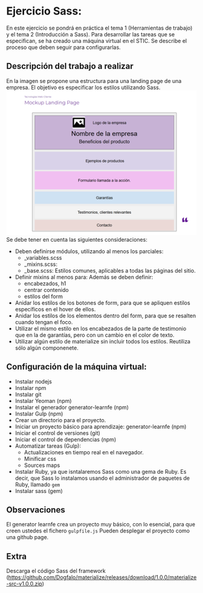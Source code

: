 # Ejercicio Sass:
En este ejercicio se pondrá en práctica el tema 1 (Herramientas de trabajo) y el tema 2 (Introducción a Sass). Para desarrollar las tareas que se especifican, se ha creado una máquina virtual en el STIC. Se describe el proceso que deben seguir para configurarlas.
## Descripción del trabajo a realizar
En la imagen se propone una estructura para una landing page de una empresa. El objetivo es especificar los estilos utilizando Sass.
![Mockup ejercicio](Ejercicio_IntroSass.png)
Se debe tener en cuenta las siguientes consideraciones:
- Deben definirse módulos, utilizando al menos los parciales:
    - _variables.scss
    - _mixins.scss: 
    - _base.scss: Estilos comunes, aplicables a todas las páginas del sitio.
- Definir mixins al menos para: Además se deben definir:
    - encabezados, h1
    - centrar contenido
    - estilos del form
- Anidar los estilos de los botones de form, para que se apliquen estilos específicos en el hover de ellos.
- Anidar los estilos de los elementos dentro del form, para que se resalten cuando tengan el foco.
- Utilizar el mismo estilo en los encabezados de la parte de testimonio que en la de garantías, pero con un cambio en el color de texto.
- Utilizar algún estilo de materialize sin incluir todos los estilos. Reutiliza sólo algún componenete.

## Configuración de la máquina virtual:
- Instalar nodejs
- Instalar npm
- Instalar git
- Instalar Yeoman (npm)
- Instalar el generador generator-learnfe (npm)
- Instalar Gulp (npm)
- Crear un directorio para el proyecto.
- Iniciar un proyecto básico para aprendizaje: generator-learnfe (npm)
- Iniciar el control de versiones (git)
- Iniciar el control de dependencias (npm)
- Automatizar tareas (Gulp):
    - Actualizaciones en tiempo real en el navegador.
    - Minificar css
    - Sources maps
- Instalar Ruby, ya que isntalaremos Sass como una gema de Ruby. Es decir, que Sass lo instalamos usando el administrador de paquetes de Ruby, llamado `gem`
- Instalar sass (gem) 

## Observaciones
El generator learnfe crea un proyecto muy básico, con lo esencial, para que creen ustedes el fichero `gulpfile.js` 
Pueden desplegar el proyecto como una github page.

## Extra
Descarga el código Sass del framework (https://github.com/Dogfalo/materialize/releases/download/1.0.0/materialize-src-v1.0.0.zip)
